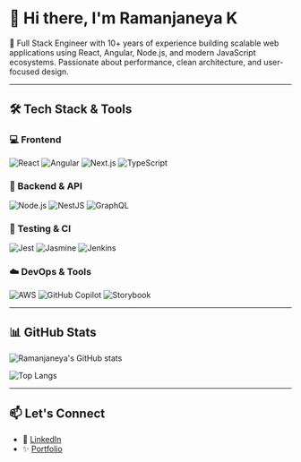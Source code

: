 


# 👋 Hi there, I'm Ramanjaneya K

🚀 Full Stack Engineer with 10+ years of experience building scalable web applications using React, Angular, Node.js, and modern JavaScript ecosystems. Passionate about performance, clean architecture, and user-focused design.

---

## 🛠️ Tech Stack & Tools

### 💻 Frontend
![React](https://img.shields.io/badge/-React-black?style=flat-square&logo=react)
![Angular](https://img.shields.io/badge/-Angular-DD0031?style=flat-square&logo=angular&logoColor=white)
![Next.js](https://img.shields.io/badge/-Next.js-black?style=flat-square&logo=next.js)
![TypeScript](https://img.shields.io/badge/-TypeScript-007ACC?style=flat-square&logo=typescript)

### 🧠 Backend & API
![Node.js](https://img.shields.io/badge/-Node.js-339933?style=flat-square&logo=node.js&logoColor=white)
![NestJS](https://img.shields.io/badge/-NestJS-E0234E?style=flat-square&logo=nestjs&logoColor=white)
![GraphQL](https://img.shields.io/badge/-GraphQL-E10098?style=flat-square&logo=graphql)

### 🧪 Testing & CI
![Jest](https://img.shields.io/badge/-Jest-C21325?style=flat-square&logo=jest)
![Jasmine](https://img.shields.io/badge/-Jasmine-8A4182?style=flat-square&logo=jasmine)
![Jenkins](https://img.shields.io/badge/-Jenkins-D24939?style=flat-square&logo=jenkins)

### ☁️ DevOps & Tools
![AWS](https://img.shields.io/badge/-AWS-232F3E?style=flat-square&logo=amazon-aws)
![GitHub Copilot](https://img.shields.io/badge/-Copilot-222222?style=flat-square&logo=github)
![Storybook](https://img.shields.io/badge/-Storybook-FF4785?style=flat-square&logo=storybook)

---

## 📊 GitHub Stats

![Ramanjaneya's GitHub stats](https://github-readme-stats.vercel.app/api?username=ramanjaneya-karnati&show_icons=true&theme=tokyonight&count_private=true)

![Top Langs](https://github-readme-stats.vercel.app/api/top-langs/?username=ramanjaneya-karnati&layout=compact&theme=tokyonight)

---

## 📫 Let's Connect

- 🔗 [LinkedIn](https://www.linkedin.com/in/ramanjaneya-karnati)
- ✨ [Portfolio](https://your-portfolio-link.com)
